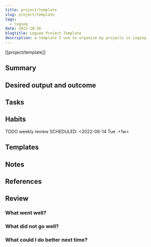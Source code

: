 ```yaml
---
title: project/template
slug: project/template
tags:
  - logseq
date: 2022-10-26
blogtitle: Logseq Project Template
description: a template I use to organize my projects in Logseq
---
```



[[project/template]]




## Summary


## Desired output and outcome


## Tasks


## Habits


TODO weekly review
SCHEDULED: <2022-06-14 Tue .+1w>

## Templates


## Notes


## References


## Review


### What went well?


### What did not go well?


### What could I do better next time?


